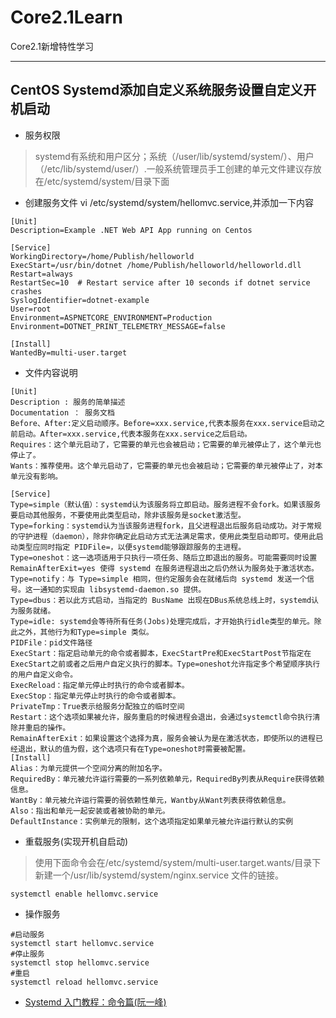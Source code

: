 # Core2.1Learn
Core2.1新增特性学习

---
## CentOS Systemd添加自定义系统服务设置自定义开机启动
- 服务权限
> systemd有系统和用户区分；系统（/user/lib/systemd/system/）、用户（/etc/lib/systemd/user/）.一般系统管理员手工创建的单元文件建议存放在/etc/systemd/system/目录下面

- 创建服务文件 vi /etc/systemd/system/hellomvc.service,并添加一下内容
```
[Unit]
Description=Example .NET Web API App running on Centos

[Service]
WorkingDirectory=/home/Publish/helloworld
ExecStart=/usr/bin/dotnet /home/Publish/helloworld/helloworld.dll
Restart=always
RestartSec=10  # Restart service after 10 seconds if dotnet service crashes
SyslogIdentifier=dotnet-example
User=root
Environment=ASPNETCORE_ENVIRONMENT=Production
Environment=DOTNET_PRINT_TELEMETRY_MESSAGE=false

[Install]
WantedBy=multi-user.target
```
- 文件内容说明
```
[Unit]
Description : 服务的简单描述
Documentation ： 服务文档
Before、After:定义启动顺序。Before=xxx.service,代表本服务在xxx.service启动之前启动。After=xxx.service,代表本服务在xxx.service之后启动。
Requires：这个单元启动了，它需要的单元也会被启动；它需要的单元被停止了，这个单元也停止了。
Wants：推荐使用。这个单元启动了，它需要的单元也会被启动；它需要的单元被停止了，对本单元没有影响。

[Service]
Type=simple（默认值）：systemd认为该服务将立即启动。服务进程不会fork。如果该服务要启动其他服务，不要使用此类型启动，除非该服务是socket激活型。
Type=forking：systemd认为当该服务进程fork，且父进程退出后服务启动成功。对于常规的守护进程（daemon），除非你确定此启动方式无法满足需求，使用此类型启动即可。使用此启动类型应同时指定 PIDFile=，以便systemd能够跟踪服务的主进程。
Type=oneshot：这一选项适用于只执行一项任务、随后立即退出的服务。可能需要同时设置 RemainAfterExit=yes 使得 systemd 在服务进程退出之后仍然认为服务处于激活状态。
Type=notify：与 Type=simple 相同，但约定服务会在就绪后向 systemd 发送一个信号。这一通知的实现由 libsystemd-daemon.so 提供。
Type=dbus：若以此方式启动，当指定的 BusName 出现在DBus系统总线上时，systemd认为服务就绪。
Type=idle: systemd会等待所有任务(Jobs)处理完成后，才开始执行idle类型的单元。除此之外，其他行为和Type=simple 类似。
PIDFile：pid文件路径
ExecStart：指定启动单元的命令或者脚本，ExecStartPre和ExecStartPost节指定在ExecStart之前或者之后用户自定义执行的脚本。Type=oneshot允许指定多个希望顺序执行的用户自定义命令。
ExecReload：指定单元停止时执行的命令或者脚本。
ExecStop：指定单元停止时执行的命令或者脚本。
PrivateTmp：True表示给服务分配独立的临时空间
Restart：这个选项如果被允许，服务重启的时候进程会退出，会通过systemctl命令执行清除并重启的操作。
RemainAfterExit：如果设置这个选择为真，服务会被认为是在激活状态，即使所以的进程已经退出，默认的值为假，这个选项只有在Type=oneshot时需要被配置。
[Install]
Alias：为单元提供一个空间分离的附加名字。
RequiredBy：单元被允许运行需要的一系列依赖单元，RequiredBy列表从Require获得依赖信息。
WantBy：单元被允许运行需要的弱依赖性单元，Wantby从Want列表获得依赖信息。
Also：指出和单元一起安装或者被协助的单元。
DefaultInstance：实例单元的限制，这个选项指定如果单元被允许运行默认的实例
```
- 重载服务(实现开机自启动)
> 使用下面命令会在/etc/systemd/system/multi-user.target.wants/目录下新建一个/usr/lib/systemd/system/nginx.service 文件的链接。
```
systemctl enable hellomvc.service
```
- 操作服务
```
#启动服务
systemctl start hellomvc.service
#停止服务
systemctl stop hellomvc.service
#重启
systemctl reload hellomvc.service
```
- [Systemd 入门教程：命令篇(阮一峰)](http://www.ruanyifeng.com/blog/2016/03/systemd-tutorial-commands.html)